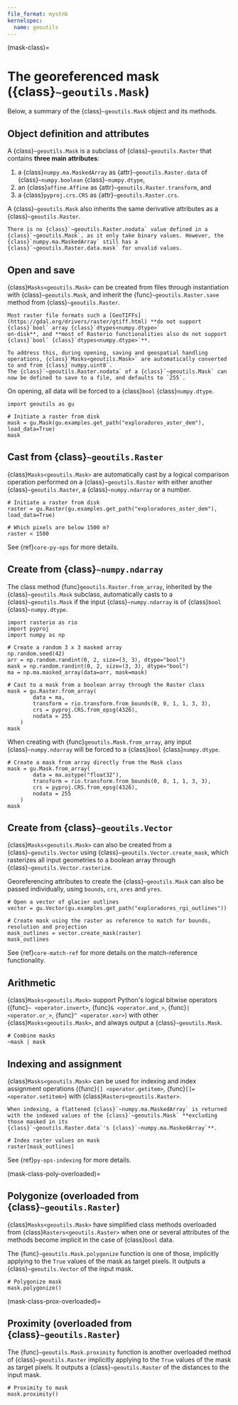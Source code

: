 ```yaml
---
file_format: mystnb
kernelspec:
  name: geoutils
---
```

(mask-class)=

# The georeferenced mask ({class}`~geoutils.Mask`)

Below, a summary of the {class}`~geoutils.Mask` object and its methods.

## Object definition and attributes

A {class}`~geoutils.Mask` is a subclass of {class}`~geoutils.Raster` that contains **three main attributes**:

1. a {class}`numpy.ma.MaskedArray` as {attr}`~geoutils.Raster.data` of {class}`~numpy.boolean` {class}`~numpy.dtype`,
2. an {class}`affine.Affine` as {attr}`~geoutils.Raster.transform`, and
3. a {class}`pyproj.crs.CRS` as {attr}`~geoutils.Raster.crs`.

A {class}`~geoutils.Mask` also inherits the same derivative attributes as a {class}`~geoutils.Raster`.

```{note}
There is no {class}`~geoutils.Raster.nodata` value defined in a {class}`~geoutils.Mask`, as it only take binary values. However, the 
{class}`numpy.ma.MaskedArray` still has a {class}`~geoutils.Raster.data.mask` for unvalid values.
```

## Open and save

{class}`Masks<geoutils.Mask>` can be created from files through instantiation with {class}`~geoutils.Mask`, and inherit the {func}`~geoutils.Raster.save` 
method from {class}`~geoutils.Raster`.

```{important}
Most raster file formats such a [GeoTIFFs](https://gdal.org/drivers/raster/gtiff.html) **do not support {class}`bool` array {class}`dtypes<numpy.dtype>` 
on-disk**, and **most of Rasterio functionalities also do not support {class}`bool` {class}`dtypes<numpy.dtype>`**.

To address this, during opening, saving and geospatial handling operations, {class}`Masks<geoutils.Mask>` are automatically converted to and from {class}`numpy.uint8`. 
The {class}`~geoutils.Raster.nodata` of a {class}`~geoutils.Mask` can now be defined to save to a file, and defaults to `255`.
```

On opening, all data will be forced to a {class}`bool` {class}`numpy.dtype`.

```{code-cell} ipython3
import geoutils as gu

# Initiate a raster from disk
mask = gu.Mask(gu.examples.get_path("exploradores_aster_dem"), load_data=True)
mask
```

## Cast from {class}`~geoutils.Raster`

{class}`Masks<geoutils.Mask>` are automatically cast by a logical comparison operation performed on a {class}`~geoutils.Raster` with either another 
{class}`~geoutils.Raster`, a {class}`~numpy.ndarray` or a number.

```{code-cell} ipython3
# Initiate a raster from disk
raster = gu.Raster(gu.examples.get_path("exploradores_aster_dem"), load_data=True)

# Which pixels are below 1500 m?
raster < 1500
```

See {ref}`core-py-ops` for more details.


## Create from {class}`~numpy.ndarray`

The class method {func}`geoutils.Raster.from_array`, inherited by the {class}`~geoutils.Mask` subclass, automatically casts to a {class}`~geoutils.Mask` if 
the input {class}`~numpy.ndarray` is of {class}`bool` {class}`~numpy.dtype`.

```{code-cell} ipython3
import rasterio as rio
import pyproj
import numpy as np

# Create a random 3 x 3 masked array
np.random.seed(42)
arr = np.random.randint(0, 2, size=(3, 3), dtype="bool")
mask = np.random.randint(0, 2, size=(3, 3), dtype="bool")
ma = np.ma.masked_array(data=arr, mask=mask)

# Cast to a mask from a boolean array through the Raster class
mask = gu.Raster.from_array(
        data = ma,
        transform = rio.transform.from_bounds(0, 0, 1, 1, 3, 3),
        crs = pyproj.CRS.from_epsg(4326),
        nodata = 255
    )
mask
```

When creating with {func}`geoutils.Mask.from_array`, any input {class}`~numpy.ndarray` will be forced to a {class}`bool` {class}`numpy.dtype`.

```{code-cell} ipython3
# Create a mask from array directly from the Mask class
mask = gu.Mask.from_array(
        data = ma.astype("float32"),
        transform = rio.transform.from_bounds(0, 0, 1, 1, 3, 3),
        crs = pyproj.CRS.from_epsg(4326),
        nodata = 255
    )
mask
```

## Create from {class}`~geoutils.Vector`

{class}`Masks<geoutils.Mask>` can also be created from a {class}`~geoutils.Vector` using {class}`~geoutils.Vector.create_mask`, which rasterizes all input 
geometries to a boolean array through {class}`~geoutils.Vector.rasterize`.

Georeferencing attributes to create the {class}`~geoutils.Mask` can also be passed individually, using `bounds`, `crs`, `xres` and `yres`.

```{code-cell} ipython3
# Open a vector of glacier outlines
vector = gu.Vector(gu.examples.get_path("exploradores_rgi_outlines"))

# Create mask using the raster as reference to match for bounds, resolution and projection
mask_outlines = vector.create_mask(raster)
mask_outlines
```

See {ref}`core-match-ref` for more details on the match-reference functionality.

## Arithmetic

{class}`Masks<geoutils.Mask>` support Python's logical bitwise operators ({func}`~ <operator.invert>`, {func}`& <operator.and_>`, {func}`|<operator.or_>`, 
{func}`^ <operator.xor>`) with other {class}`Masks<geoutils.Mask>`, and always output a {class}`~geoutils.Mask`.

```{code-cell} ipython3
# Combine masks
~mask | mask
```

## Indexing and assignment

{class}`Masks<geoutils.Mask>` can be used for indexing and index assignment operations ({func}`[] <operator.getitem>`, {func}`[]= <operator.setitem>`) with
{class}`Rasters<geoutils.Raster>`.

```{important}
When indexing, a flattened {class}`~numpy.ma.MaskedArray` is returned with the indexed values of the {class}`~geoutils.Mask` **excluding those masked in its 
{class}`~geoutils.Raster.data`'s {class}`~numpy.ma.MaskedArray`**.
```

```{code-cell} ipython3
# Index raster values on mask
raster[mask_outlines]
```

See {ref}`py-ops-indexing` for more details.

(mask-class-poly-overloaded)=

## Polygonize (overloaded from {class}`~geoutils.Raster`)

{class}`Masks<geoutils.Mask>` have simplified class methods overloaded from {class}`Rasters<geoutils.Raster>` when one or several attributes of the methods 
become implicit in the case of {class}`bool` data.

The {func}`~geoutils.Mask.polygonize` function is one of those, implicitly applying to the `True` values of the mask as target pixels. It outputs a 
{class}`~geoutils.Vector` of the input mask.

```{code-cell} ipython3
# Polygonize mask
mask.polygonize()
```

(mask-class-prox-overloaded)=

## Proximity (overloaded from {class}`~geoutils.Raster`)

The {func}`~geoutils.Mask.proximity` function is another overloaded method of {class}`~geoutils.Raster` implicitly applying to the `True` values of the mask as 
target pixels. It outputs a {class}`~geoutils.Raster` of the distances to the input mask.

```{code-cell} ipython3
# Proximity to mask
mask.proximity()
```
